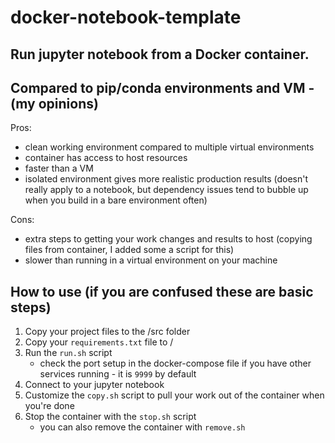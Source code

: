 # docker-notebook-template
 
## Run jupyter notebook from a Docker container.

## Compared to pip/conda environments and VM - (my opinions)
Pros:
 - clean working environment compared to multiple virtual environments
 - container has access to host resources
 - faster than a VM
 - isolated environment gives more realistic production results (doesn't really apply to a notebook, but dependency issues tend to bubble up when you build in a bare environment often)

Cons:
 - extra steps to getting your work changes and results to host (copying files from container, I added some a script for this)
 - slower than running in a virtual environment on your machine

## How to use (if you are confused these are basic steps)
1. Copy your project files to the /src folder
2. Copy your `requirements.txt` file to /
3. Run the `run.sh` script
    - check the port setup in the docker-compose file if you have other services running - it is `9999` by default
4. Connect to your jupyter notebook
5. Customize the `copy.sh` script to pull your work out of the container when you're done
6. Stop the container with the `stop.sh` script
    - you can also remove the container with `remove.sh`